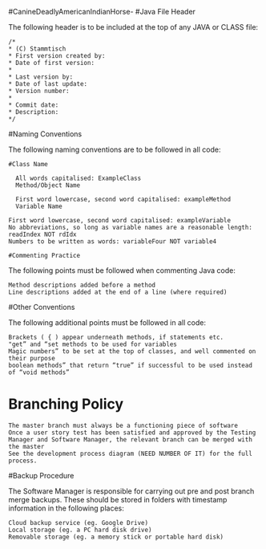 #CanineDeadlyAmericanIndianHorse-
#Java File Header

The following header is to be included at the top of any JAVA or CLASS file:

    /*
    * (C) Stammtisch
    * First version created by:
    * Date of first version:
    * 
    * Last version by:
    * Date of last update: 
    * Version number:
    * 
    * Commit date:
    * Description:
    */

#Naming Conventions

The following naming conventions are to be followed in all code:

    #Class Name

      All words capitalised: ExampleClass
      Method/Object Name

      First word lowercase, second word capitalised: exampleMethod
      Variable Name

    First word lowercase, second word capitalised: exampleVariable
    No abbreviations, so long as variable names are a reasonable length: readIndex NOT rdIdx
    Numbers to be written as words: variableFour NOT variable4

    #Commenting Practice

The following points must be followed when commenting Java code:

    Method descriptions added before a method
    Line descriptions added at the end of a line (where required)

#Other Conventions

The following additional points must be followed in all code:

    Brackets ( { ) appear underneath methods, if statements etc.
    "get” and “set methods to be used for variables
    Magic numbers” to be set at the top of classes, and well commented on their purpose
    boolean methods” that return “true” if successful to be used instead of “void methods”

# Branching Policy

    The master branch must always be a functioning piece of software
    Once a user story test has been satisfied and approved by the Testing Manager and Software Manager, the relevant branch can be merged with the master
    See the development process diagram (NEED NUMBER OF IT) for the full process.

#Backup Procedure

The Software Manager is responsible for carrying out pre and post branch merge backups. These should be stored in folders with timestamp information in the following places:

    Cloud backup service (eg. Google Drive)
    Local storage (eg. a PC hard disk drive)
    Removable storage (eg. a memory stick or portable hard disk)
